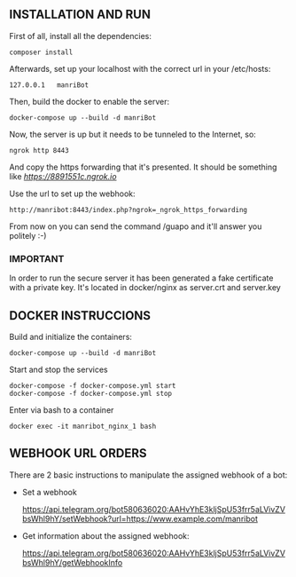 ## INSTALLATION AND RUN

First of all, install all the dependencies:

    composer install

Afterwards, set up your localhost with the correct url in your /etc/hosts:    
    
    127.0.0.1	manriBot
    
Then, build the docker to enable the server: 

    docker-compose up --build -d manriBot
    
Now, the server is up but it needs to be tunneled to the Internet, so:

    ngrok http 8443
             
And copy the https forwarding that it's presented. It should be something like *https://8891551c.ngrok.io* 

Use the url to set up the webhook:

    http://manribot:8443/index.php?ngrok=_ngrok_https_forwarding
    
From now on you can send the command /guapo and it'll answer you politely :-)

### IMPORTANT

In order to run the secure server it has been generated a fake certificate with a private key.
It's located in docker/nginx as server.crt and server.key 

## DOCKER INSTRUCCIONS     
    
Build and initialize the containers:
    
    docker-compose up --build -d manriBot

Start and stop the services

    docker-compose -f docker-compose.yml start
    docker-compose -f docker-compose.yml stop

Enter via bash to a container

    docker exec -it manribot_nginx_1 bash
    
         
## WEBHOOK URL ORDERS

There are 2 basic instructions to manipulate the assigned webhook of a bot:

- Set a webhook

    https://api.telegram.org/bot580636020:AAHvYhE3kljSpU53frr5aLVivZVbsWhl9hY/setWebhook?url=https://www.example.com/manribot
    
- Get information about the assigned webhook: 

    https://api.telegram.org/bot580636020:AAHvYhE3kljSpU53frr5aLVivZVbsWhl9hY/getWebhookInfo 

